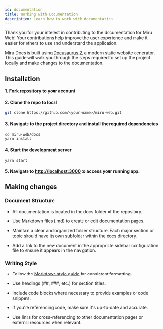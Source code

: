 ```yaml
---
id: documentation
title: Working with Documentation
description: Learn how to work with documentation
---
```


Thank you for your interest in contributing to the documentation for Miru Web! Your contributions help improve the user experience and make it easier for others to use and understand the application.

Miru Docs is built using [Docusaurus 2](https://v2.docusaurus.io/), a modern static website generator. This guide will walk you through the steps required to set up the project locally and make changes to the documentation.

## Installation

#### 1. [Fork repository](https://github.com/saeloun/miru-web/fork) to your account

#### 2. Clone the repo to local

```bash
git clone https://github.com/<your-name>/miru-web.git
```

#### 3. Navigate to the project directory and install the required dependencies

```bash
cd miru-web/docs
yarn install
```

#### 4. Start the development server

```bash
yarn start
```

#### 5. Navigate to [http://localhost:3000](http://localhost:3000) to access your running app.

## Making changes

### Document Structure

- All documentation is located in the docs folder of the repository.

- Use Markdown files (.md) to create or edit documentation pages.

- Maintain a clear and organized folder structure. Each major section or topic should have its  own subfolder within the docs directory.

- Add a link to the new document in the appropriate sidebar configuration file to ensure it appears in the navigation.

### Writing Style

- Follow the [Markdown style guide](https://www.markdownguide.org) for consistent formatting.

- Use headings (##, ###, etc.) for section titles.

- Include code blocks where necessary to provide examples or code snippets.

- If you're referencing code, make sure it's up-to-date and accurate.

- Use links for cross-referencing to other documentation pages or external resources when relevant.
